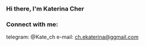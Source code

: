 ### Hi there, I'm Katerina Cher
### Connect with me:

telegram: @Kate_ch
e-mail: ch.ekaterina@ggmail.com

